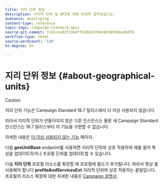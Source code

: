 ```yaml
---
title: 지리 단위 정보
description: 지리적 단위 및 API에 대해 자세히 알아보십시오.
audience: developing
content-type: reference
topic-tags: campaign-standard-apis
source-git-commit: fcb5c4a92f23bdffd1082b7b044b5859dead9d70
workflow-type: tm+mt
source-wordcount: '138'
ht-degree: 5%

---
```



# 지리 단위 정보 {#about-geographical-units}

>[!CAUTION]
>
>지리 단위 기능은 Campaign Standard 18.7 릴리스에서 더 이상 사용되지 않습니다.
>
>따라서 지리적 단위가 만들어지지 않은 기존 인스턴스는 물론 새 Campaign Standard 인스턴스는 18.7 릴리스부터 이 기능을 구현할 수 없습니다.
>
>자세한 내용은 <a href="https://experienceleague.adobe.com/docs/campaign-standard/using/release-notes/deprecated-features.html?lang=ko#release-notes">더 이상 사용되지 않는 기능</a> 페이지.

다음 **geoUnitBase** endpoint를 사용하면 지리적 단위와 상호 작용하여 예를 들어 특성을 업데이트하거나 프로필 단위를 업데이트할 수 있습니다.

다음 **지리 단위** 프로필 리소스를 확장할 때 프로필에 필드가 추가됩니다. 따라서 항상 를 사용해야 합니다 **profileAndServicesExt** 지리적 단위와 상호 작용하는 끝점입니다. 프로필의 리소스 확장에 대한 자세한 내용은 [Campaign 설명서](https://helpx.adobe.com/campaign/standard/administration/using/organizational-units.html#partitioning-profiles).
